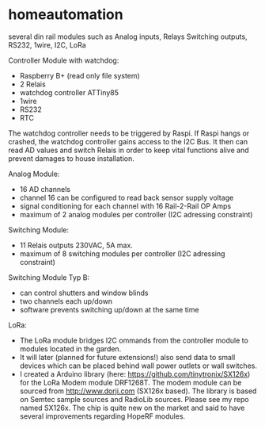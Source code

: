 # homeautomation
several din rail modules such as Analog inputs, Relays Switching outputs, RS232, 1wire, I2C, LoRa

Controller Module with watchdog:
- Raspberry B+ (read only file system)
- 2 Relais
- watchdog controller ATTiny85
- 1wire
- RS232
- RTC

The watchdog controller needs to be triggered by Raspi. If Raspi hangs or crashed, the watchdog controller
gains access to the I2C Bus. It then can read AD values and switch Relais in order to keep vital functions
alive and prevent damages to house installation.

Analog Module:
- 16 AD channels
- channel 16 can be configured to read back sensor supply voltage
- signal conditioning for each channel with 16 Rail-2-Rail OP Amps
- maximum of 2 analog modules per controller (I2C adressing constraint)

Switching Module:
- 11 Relais outputs 230VAC, 5A max.
- maximum of 8 switching modules per controller (I2C adressing constraint) 

Switching Module Typ B:
- can control shutters and window blinds
- two channels each up/down
- software prevents switching up/down at the same time

LoRa:
- The LoRa module bridges I2C ommands from the controller module to modules located in the garden.
- It will later (planned for future extensions!) also send data to small devices which can be placed behind wall power outlets or 
wall switches.
- I created a Arduino library (here: https://github.com/tinytronix/SX126x) for the LoRa Modem module DRF1268T. The modem module can be sourced from http://www.dorji.com (SX126x based). The library is based on Semtec sample sources and RadioLib sources. Please see my repo named SX126x. The chip is quite new on the market and said to have several improvements regarding HopeRF modules.
